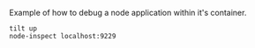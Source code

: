 Example of how to debug a node application within it's container.

~~~
tilt up
node-inspect localhost:9229
~~~
